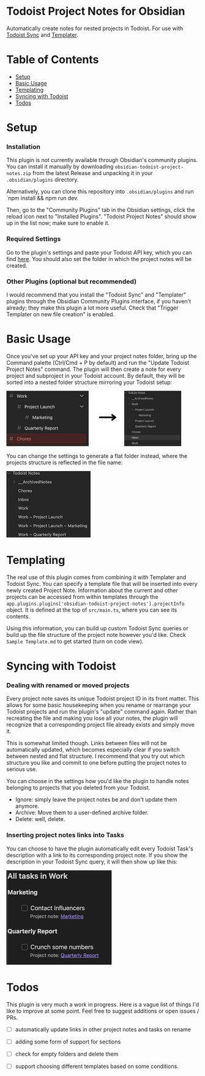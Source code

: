 # Todoist Project Notes for Obsidian

Automatically create notes for nested projects in Todoist. For use with [Todoist Sync](https://github.com/jamiebrynes7/obsidian-todoist-plugin) and [Templater](https://github.com/SilentVoid13/Templater).

# Table of Contents

- [Setup](#setup)
- [Basic Usage](#basic-usage)
- [Templating](#templating)
- [Syncing with Todoist](#syncing-with-todoist)
- [Todos](#todos)

# Setup

### Installation

This plugin is not currently available through Obsidian's community plugins. You can install it manually by downloading `obsidian-todoist-project-notes.zip` from the latest Release and unpacking it in your `.obsidian/plugins` directory.

Alternatively, you can clone this repository into `.obsidian/plugins` and run `npm install && npm run dev.

Then, go to the "Community Plugins" tab in the Obsidian settings, click the reload icon next to "Installed Plugins". "Todoist Project Notes" should show up in the list now; make sure to enable it.

### Required Settings

Go to the plugin's settings and paste your Todoist API key, which you can find [here](https://app.todoist.com/app/settings/integrations/developer). You should also set the folder in which the project notes will be created.

### Other Plugins (optional but recommended)

I would recommend that you install the "Todoist Sync" and "Templater" plugins through the Obsidian Community Plugins interface, if you haven't already; they make this plugin a lot more useful. Check that "Trigger Templater on new file creation" is enabled.

# Basic Usage

Once you've set up your API key and your project notes folder, bring up the Command palette (Ctrl/Cmd + P by default) and run the "Update Todoist Project Notes" command. The plugin will then create a note for every project and subproject in your Todoist account. By default, they will be sorted into a nested folder structure mirroring your Todoist setup:

![img](docs/nested.png)

You can change the settings to generate a flat folder instead, where the projects structure is reflected in the file name:

![img](docs/flat.png)

# Templating

The real use of this plugin comes from combining it with Templater and Todoist Sync. You can specify a template file that will be inserted into every newly created Project Note. Information about the current and other projects can be accessed from within templates through the `app.plugins.plugins['obsidian-todoist-project-notes'].projectInfo` object. It is defined at the top of `src/main.ts`, where you can see its contents.

Using this information, you can build up custom Todoist Sync queries or build up the file structure of the project note however you'd like. Check `Sample Template.md` to get started (turn on code view).

# Syncing with Todoist

### Dealing with renamed or moved projects

Every project note saves its unique Todoist project ID in its front matter. This allows for some basic housekeeping when you rename or rearrange your Todoist projects and run the plugin's "update" command again. Rather than recreating the file and making you lose all your notes, the plugin will recognize that a corresponding project file already exists and simply move it.

This is somewhat limited though. Links between files will not be automatically updated, which becomes especially clear if you switch between nested and flat structure. I recommend that you try out which structure you like and commit to one before putting the project notes to serious use.

You can choose in the settings how you'd like the plugin to handle notes belonging to projects that you deleted from your Todoist.
- Ignore: simply leave the project notes be and don't update them anymore.
- Archive: Move them to a user-defined archive folder.
- Delete: well, delete.

### Inserting project notes links into Tasks

You can choose to have the plugin automatically edit every Todoist Task's description with a link to its corresponding project note. If you show the description in your Todoist Sync query, it will then show up like this:

![img](docs/notes_in_tasks.png)

# Todos

This plugin is very much a work in progress. Here is a vague list of things I'd like to improve at some point. Feel free to suggest additions or open issues / PRs.
- [ ] automatically update links in other project notes and tasks on rename
- [ ] adding some form of support for sections
- [ ] check for empty folders and delete them
- [ ] support choosing different templates based on some conditions.


